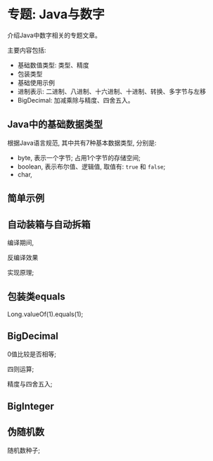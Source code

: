 # 专题: Java与数字

介绍Java中数字相关的专题文章。

主要内容包括:

- 基础数值类型: 类型、精度
- 包装类型
- 基础使用示例
- 进制表示: 二进制、八进制、十六进制、十进制、转换、多字节与左移
- BigDecimal: 加减乘除与精度、四舍五入。

## Java中的基础数据类型

根据Java语言规范, 其中共有7种基本数据类型, 分别是:

- byte, 表示一个字节; 占用1个字节的存储空间;
- boolean, 表示布尔值、逻辑值, 取值有: `true` 和 `false`;
- char,



## 简单示例


## 自动装箱与自动拆箱

编译期间,

反编译效果

实现原理;

## 包装类equals

Long.valueOf(1).equals(1);


## BigDecimal

0值比较是否相等;

四则运算;

精度与四舍五入;

## BigInteger


## 伪随机数

随机数种子;
